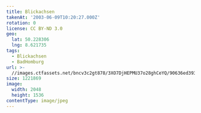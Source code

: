 ```yaml
---
title: Blickachsen
takenAt: '2003-06-09T10:20:27.000Z'
rotation: 0
license: CC BY-ND 3.0
geo:
  lat: 50.228306
  lng: 8.621735
tags:
  - Blickachsen
  - BadHomburg
url: >-
  //images.ctfassets.net/bncv3c2gt878/3XO7DjHEPMU37o28ghCeYQ/90636ed393e7dee30f39b8058bdf52b1/blickachsen_4540412030_o
size: 1221869
image:
  width: 2048
  height: 1536
contentType: image/jpeg
---
```


